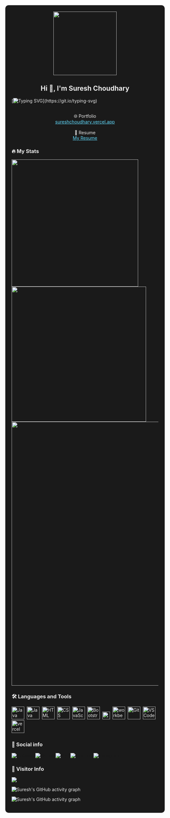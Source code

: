 <div style="background-color: #1a1a1a; color: #eaeaea; padding: 20px; border-radius: 10px;">

<div id="header" align="center">
  <img src="https://media.giphy.com/media/2NRGRnqRPG69jcxppo/giphy.gif" width="200"/>
</div>

<h2 align="center" style="color: #eaeaea;">Hi 👋, I'm Suresh Choudhary</h2>

[![Typing SVG](https://readme-typing-svg.herokuapp.com?duration=5000&center=true&vCenter=true&width=800&height=30&lines=Hello+this+is+Suresh%2C+Welcome+to+my+Github+page.)](https://git.io/typing-svg)

<br>

<div align="center">
  <span>🌐 Portfolio</span><br>
  <span><a href="https://sureshchoudhary.vercel.app/" style="color: #61dafb;">sureshchoudhary.vercel.app</a></span><br><br>
  <span>📄 Resume</span><br>
  <span><a target="_blank" href="https://drive.google.com/file/d/1dGXJ6bh6l8A6DuJZ9E3EF9tzeE40Qu7Y/view" style="color: #61dafb;">My Resume</a></span>   
</div>

### 🔥 My Stats 
<img width="400" src="https://github-readme-stats.vercel.app/api?username=sureshhere&count_private=true&show_icons=true&theme=react" /> <img width="425" src="https://streak-stats.demolab.com/?user=sureshhere&theme=react" />
<img width="830" src="https://github-readme-activity-graph.vercel.app/graph?username=sureshhere&bg_color=21232a&color=a8eeff&line=61dafb&point=f0fcff&area=true&hide_border=false" />

### :hammer_and_wrench: Languages and Tools 
<div>
  <img src="https://s3.dualstack.us-east-2.amazonaws.com/pythondotorg-assets/media/community/logos/python-logo-only.png" alt="Java" width="40" height="40"/>&nbsp;
  <img src="https://cdn.jsdelivr.net/gh/devicons/devicon/icons/java/java-original-wordmark.svg" alt="Java" width="40" height="40"/>&nbsp;
  <img src="https://cdn.jsdelivr.net/gh/devicons/devicon/icons/html5/html5-original.svg" alt="HTML" width="40" height="40"/>&nbsp;
  <img src="https://cdn.jsdelivr.net/gh/devicons/devicon/icons/css3/css3-original.svg" alt="CSS" width="40" height="40"/>&nbsp;
  <img src="https://cdn.jsdelivr.net/gh/devicons/devicon/icons/javascript/javascript-original.svg" alt="JavaScript" width="40" height="40"/>&nbsp;
  <img src="https://getbootstrap.com/docs/5.0/assets/brand/bootstrap-logo.svg" title="JavaScript" alt="Bootstrap" width="40" height="40"/>&nbsp;
  <img width="24" height="24" src="https://img.icons8.com/external-those-icons-flat-those-icons/24/external-MySQL-programming-and-development-those-icons-flat-those-icons.png" alt="external-MySQL-programming-and-development-those-icons-flat-those-icons"/>&nbsp;
  <img src="https://user-images.githubusercontent.com/79409258/226094099-12fc633e-af1f-474b-ae66-951b09881305.png" alt="workbench" width="40" height="40"/>&nbsp;   
  <img src="https://cdn.jsdelivr.net/gh/devicons/devicon/icons/git/git-original.svg" alt="Git" width="40" height="40"/>&nbsp;
  <img src="https://cdn.jsdelivr.net/gh/devicons/devicon/icons/vscode/vscode-original.svg" alt="VS Code" width="40" height="40"/>&nbsp;
  <img src="https://user-images.githubusercontent.com/79409258/226092559-edfa9908-a7ec-461c-918a-1f1d1fc3156f.png" alt="vercel" width="40" height="40"/>&nbsp;
</div>

### 🔗 Social info

<div>

[![Linkedin](https://img.shields.io/badge/LinkedIn-0077B5?style=for-the-badge&logo=linkedin&logoColor=white)](https://www.linkedin.com/in/sureshhere/)
[![Github](https://img.shields.io/badge/GitHub-100000?style=for-the-badge&logo=github&logoColor=white)](https://github.com/sureshhere)
[![Mail](https://img.shields.io/badge/Gmail-D14836?style=for-the-badge&logo=gmail&logoColor=white)](mailto:sureshchoudharytrue@gmail.com)
[![Medium](https://img.shields.io/badge/Medium-12100E?style=for-the-badge&logo=medium&logoColor=white)](https://medium.com/@sureshhere)
[![Instagram](https://img.shields.io/badge/Instagram-E4405F?style=for-the-badge&logo=instagram&logoColor=white)](https://www.instagram.com/sureshhchoudharyy/)
</div>

### 👀 Visitor Info
<a href="https://u8views.com/github/Sureshhere"><img src="https://u8views.com/api/v1/github/profiles/97615073/views/day-week-month-total-count.svg"></a>

<!-- ![Snake animation](https://github.com/Sureshhere/Sureshhere/blob/output/github-contribution-grid-snake.svg) -->



![Suresh's GitHub activity graph](https://raw.githubusercontent.com/sureshhere/sureshhere/output/github-contribution-grid-snake-cyan-dark.svg#gh-dark-mode-only)



![Suresh's GitHub activity graph](https://raw.githubusercontent.com/sureshhere/sureshhere/output/github-contribution-grid-snake-cyan-light.svg#gh-light-mode-only)


</div>
